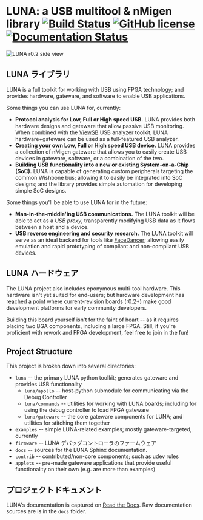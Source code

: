 
# LUNA: a USB multitool & nMigen library [![Build Status](https://travis-ci.org/greatscottgadgets/luna.svg?branch=master)](https://travis-ci.org/greatscottgadgets/luna) [![GitHub license](https://img.shields.io/github/license/greatscottgadgets/luna.svg)](https://github.com/greatscottgadgets/luna/blob/master/LICENSE.txt) [![Documentation Status](https://readthedocs.org/projects/luna/badge/?version=latest)](https://luna.readthedocs.io/en/latest/?badge=latest)

![LUNA r0.2 side view](docs/images/board_readme_side.jpg)

## LUNA ライブラリ

LUNA is a full toolkit for working with USB using FPGA technology; and provides hardware, gateware, and software to enable USB applications.

Some things you can use LUNA for, currently:

- **Protocol analysis for Low, Full or High speed USB.** LUNA provides both hardware designs and gateware that allow passive USB monitoring. When combined with the [ViewSB](https://github.com/usb-tools/viewsb) USB analyzer
  toolkit, LUNA hardware+gateware can be used as a full-featured USB analyzer.
- **Creating your own Low, Full or High speed USB device.** LUNA provides a collection of nMigen gateware that allows you to easily create USB devices in gateware, software, or a combination of the two.
- **Building USB functionality into a new or existing System-on-a-Chip (SoC).** LUNA is capable of generating custom peripherals targeting the common Wishbone bus; allowing it to easily be integrated into SoC designs; and the library provides simple automation for developing simple SoC designs.

Some things you'll be able to use LUNA for in the future:

- **Man-in-the-middle'ing USB communications.** The LUNA toolkit will be able to act
  as a *USB proxy*, transparently modifying USB data as it flows between a host and a device.
- **USB reverse engineering and security research.** The LUNA toolkit will serve as an ideal
  backend for tools like [FaceDancer](https://github.com/usb-tools/facedancer); allowing easily
  emulation and rapid prototyping of compliant and non-compliant USB devices.

## LUNA ハードウェア

The LUNA project also includes eponymous multi-tool hardware. This hardware isn't yet suited for end-users; but hardware development has reached a point where current-revision boards (r0.2+) make good development platforms for early community developers.

Building this board yourself isn't for the faint of heart -- as it requires placing two BGA components, including a large FPGA. Still, if you're proficient with rework and FPGA development, feel free to join in the fun!

## Project Structure

This project is broken down into several directories:

* `luna` -- the primary LUNA python toolkit; generates gateware and provides USB functionality
  * `luna/apollo`   -- host-python submodule for communicating via the Debug Controller
  * `luna/commands` -- utilities for working with LUNA boards; including for using the debug controller to load FPGA gateware
  * `luna/gateware` -- the core gateware components for LUNA; and utilities for stitching them together
* `examples` -- simple LUNA-related examples; mostly gateware-targeted, currently
* `firmware` -- LUNA デバッグコントローラのファームウェア
* `docs` -- sources for the LUNA Sphinx documentation.
* `contrib` -- contributed/non-core components; such as udev rules
* `applets` -- pre-made gateware applications that provide useful functionality on their own (e.g. are more than examples)

## プロジェクトドキュメント

LUNA's documentation is captured on [Read the Docs](https://luna.readthedocs.io/en/latest/). Raw documentation sources
are is in the `docs` folder.

